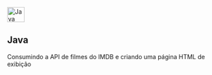 <img align="center" alt="Java" height="35" width="40" src="https://user-images.githubusercontent.com/64232721/176305982-bdf4c565-43a5-4e0e-aab1-1561f766875f.png">

## Java

Consumindo a API de filmes do IMDB e criando uma página HTML de exibição
